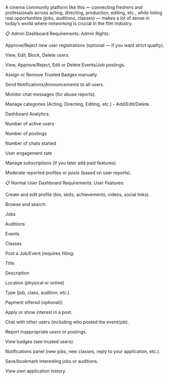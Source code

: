 A cinema community platform like this — connecting freshers and professionals across acting, directing, production, editing, etc., while listing real opportunities (jobs, auditions, classes) — makes a lot of sense in today’s world where networking is crucial in the film industry.

📋 Admin Dashboard Requirements:
Admin Rights:

Approve/Reject new user registrations (optional — if you want strict quality).

View, Edit, Block, Delete users.

View, Approve/Reject, Edit or Delete Events/Job postings.

Assign or Remove Trusted Badges manually.

Send Notifications/Announcements to all users.

Monitor chat messages (for abuse reports).

Manage categories (Acting, Directing, Editing, etc.) - Add/Edit/Delete.

Dashboard Analytics:

Number of active users

Number of postings

Number of chats started

User engagement rate

Manage subscriptions (if you later add paid features).

Moderate reported profiles or posts (based on user reports).

📋 Normal User Dashboard Requirements:
User Features:

Create and edit profile (bio, skills, achievements, videos, social links).

Browse and search:

Jobs

Auditions

Events

Classes

Post a Job/Event (requires filling:

Title

Description

Location (physical or online)

Type (job, class, audition, etc.)

Payment offered (optional))

Apply or show interest in a post.

Chat with other users (including who posted the event/job).

Report inappropriate users or postings.

View badges (see trusted users).

Notifications panel (new jobs, new classes, reply to your application, etc.).

Save/bookmark interesting jobs or auditions.

View own application history.